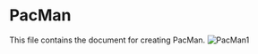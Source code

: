 # PacMan

This file contains the document for creating PacMan.
![PacMan1](https://user-images.githubusercontent.com/32546618/145693094-16ac94c4-a0eb-4af6-8516-0caf12ce8857.png)
